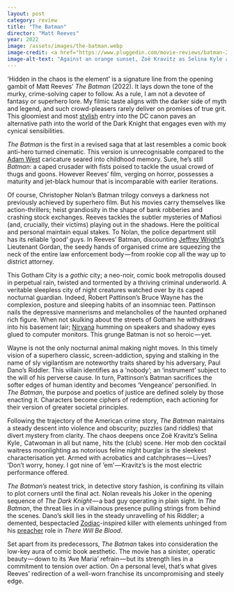 ```yaml
---
layout: post
category: review
title: "The Batman"
director: "Matt Reeves"
year: 2022
image: /assets/images/the-batman.webp
image-credit: <a href="https://www.pluggedin.com/movie-reviews/batman-2022/">Warner Bros. &amp; DC Comics</a>
image-alt-text: "Against an orange sunset, Zoë Kravitz as Selina Kyle and Robert Pattinson as Batman are overlooking Gotham City."
---
```


‘Hidden in the chaos is the element’ is a signature line from the opening gambit of Matt Reeves’ _The Batman_ (2022). It lays down the tone of the murky, crime-solving caper to follow. As a rule, I am not a devotee of fantasy or superhero lore. My filmic taste aligns with the darker side of myth and legend, and such crowd-pleasers rarely deliver on promises of true grit. This gloomiest and most [stylish](https://www.vogue.com.au/fashion/news/zoe-kravitz-batman-fashion/image-gallery/33d5a9c8e728739c5b74b92c29e962a6) entry into the DC canon paves an alternative path into the world of the Dark Knight that engages even with my cynical sensibilities.

_The Batman_ is the first in a revised saga that at last resembles a comic book anti-hero turned cinematic. This version is unrecognisable compared to the [Adam West](https://www.youtube.com/watch?v=RsYA8Gr5NTY&ab_channel=RetromanIE) caricature seared into childhood memory. Sure, he’s still _Batman_: a caped crusader with fists poised to tackle the usual crowd of thugs and goons. However Reeves’ film, verging on horror, possesses a maturity and jet-black humour that is incomparable with earlier iterations.

Of course, Christopher Nolan’s Batman trilogy conveys a darkness not previously achieved by superhero film. But his movies carry themselves like action-thrillers; heist grandiosity in the shape of bank robberies and crashing stock exchanges. Reeves tackles the subtler mysteries of Mafiosi (and, crucially, their victims) playing out in the shadows. Here the political and personal maintain equal stakes. To Nolan, the police department still has its reliable ‘good’ guys. In Reeves’ Batman, discounting [Jeffrey Wright’s](https://youtu.be/-_ZGeychvI0?si=BVKtKJyl3MYYRv3k) Lieutenant Gordan, the seedy hands of organised crime are squeezing the neck of the entire law enforcement body — from rookie cop all the way up to district attorney.

This Gotham City is a _gothic_ city; a neo-noir, comic book metropolis doused in perpetual rain, twisted and tormented by a thriving criminal underworld. 
A veritable sleepless city of night creatures watched over by its caped nocturnal guardian. 
Indeed, Robert Pattinson’s Bruce Wayne has the complexion, posture and sleeping habits of an insomniac teen. 
Pattinson nails the depressive mannerisms and melancholies of the haunted orphaned rich figure.
 When not skulking about the streets of Gotham he withdraws into his basement lair;
[Nirvana](https://www.youtube.com/watch?v=1YhR5UfaAzM&ab_channel=NirvanaVEVO) humming on speakers and shadowy eyes glued to computer monitors. 
This grunge Batman is not so heroic — yet.

Wayne is not the only nocturnal animal making night moves. In this timely vision of a superhero classic, screen-addiction, spying and stalking in the name of sly vigilantism are noteworthy traits shared by his adversary, Paul Dano’s Riddler. This villain identifies as a ‘nobody’; an ‘instrument’ subject to the will of his perverse cause. In turn, Pattinson’s Batman sacrifices the softer edges of human identity and becomes ‘Vengeance’ personified. In _The Batman_, the purpose and poetics of justice are defined solely by those enacting it. Characters become ciphers of redemption, each actioning for their version of greater societal principles.

Following the trajectory of the American crime story, _The Batman_ maintains a steady descent into violence and obscurity; puzzles (and riddles) that divert mystery from clarity. The chaos deepens once Zoë Kravitz’s Selina Kyle ,  Catwoman in all but name , hits the (club) scene. Her mob den cocktail waitress moonlighting as notorious feline night burglar is the sleekest characterisation yet. Armed with acrobatics and catchphrases — Lives? ‘Don’t worry, honey. I got nine of ’em’ — Kravitz’s is the most electric performance offered.

_The Batman’s_ neatest trick, in detective story fashion, is confining its villain to plot corners until the final act. Nolan reveals his Joker in the opening sequence of _The Dark Knight_ — a bad guy operating in plain sight. In _The Batman_, the threat lies in a villainous presence pulling strings from behind the scenes. Dano’s skill lies in the steady unravelling of his Riddler; a demented, bespectacled [Zodiac](https://www.hollywoodreporter.com/movies/movie-features/the-batman-riddler-allusion-zodiac-brilliant-terrifying-1235104753/)-inspired killer with elements unhinged from his [preacher](https://www.youtube.com/watch?v=1B-L4xLWaUQ&ab_channel=VisualAffects) role in _There Will Be Blood_.

Set apart from its predecessors, _The Batman_ takes into consideration the low-key aura of comic book aesthetic. The movie has a sinister, operatic beauty — down to its ‘Ave Maria’ refrain — but its strength lies in a commitment to tension over action. On a personal level, that’s what gives Reeves’ redirection of a well-worn franchise its uncompromising and steely edge.
